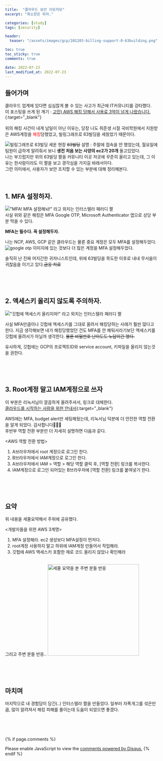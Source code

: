 ```yaml
---
title:  "클라우드 보안 이모저모"
excerpt: "최소한은 하자."

categories: [study]
tags: [security]

header:
  teaser: "/assets/images/gcp/201203-billing-support-0-63building.png" 

toc: true
toc_sticky: true
comments: true

date: 2022-07-23
last_modified_at: 2022-07-23
---
```

## 들어가며

클라우드 업계에 있다면 심심찮게 볼 수 있는 사고가 최근에 IT커뮤니티를 강타했다. <br>
이 포스팅을 쓰게 된 계기 : [고민) AWS 해킹 당해서 사용료 3억이 넘게 나왔습니다. ](https://www.clien.net/service/board/park/17225662){:target="_blank"}
<br>
<br>
위의 해킹 사건이 내게 남일이 아닌 이유는, 당장 나도 취준생 시절 국비학원에서 지원받은 AWS계정을 <span style="color: red">해킹</span>당했었고, 빌링그래프로 63빌딩을 세웠었기 때문이다. 

![빌링그래프로 63빌딩 세운 현장](/assets/images/gcp/201203-billing-support-0-63building.png)
~~63빌딩~~
설명 : 주말에 접속을 안 했었는데, 월요일에 팀원이 급하게 알려줘서 보니 **생전 처음 보는 사양의 ec2가 20개** 돌고있었다.
<br>
나는 부끄럽지만 위의 63빌딩 짤을 커뮤니티 이곳 저곳에 꾸준히 올리고 있는데, 그 이유는 한사람이라도 이 짤을 보고 경각심을 가지길 바래서이다.<br>
그런 의미에서, 사용자가 보안 조치할 수 있는 부분에 대해 정리해본다.
<br>
<br>
<br>

## 1. MFA 설정하자.
!["MFA! MFA 설정해놔!" 라고 외치는 인터스텔라 패러디 짤](/assets/images/gcp/201203-billing-support-mfa-400.gif) <br>
사실 위와 같은 해킹은 MFA Google OTP, Microsoft Authenticator 앱으로 상당 부분 막을 수 있다.

**MFA는 필수다. 꼭 설정해두자.**

나는 NCP, AWS, GCP 같은 클라우드는 물론 중요 계정은 모두 MFA를 설정해두었다.    
![google otp](/assets/images/gcp/220515-cloud-security-mfa-list.jpg)
이미지에 있는 것보다 더 많은 계정을 MFA 설정해두었다.

솔직히 난 진짜 어지간한 귀차니스트인데, 위에 63빌딩을 목도한 이후로 내내 무서움이 귀찮음을 이기고 있다.~~금융 치료~~

<br>
<br>
<br>

## 2. 액세스키 올리지 않도록 주의하자.
!["깃헙에 액세스키 올리지마!" 라고 외치는 인터스텔라 패러디 짤](/assets/images/gcp/220515-cloud-security-do-not-upload-access-key-to-github-interstella.gif)


사실 MFA만큼이나 깃헙에 액세스키를 그대로 올려서 해킹당하는 사례가 훨씬 많다고 한다.
지금 생각해보면 내가 해킹당했었던 건도 MFA를 안 해둬서라기보단 액세스키를 깃헙에 올려서가 아닐까 생각한다. ~~물론 비밀번호 난이도도 노답이긴 했다.~~

유사하게, 깃헙에는 GCP의 프로젝트ID와 service account, 키파일을 올리지 않는것을 권한다.

<br>
<br>
<br>

## 3. Root계정 말고 IAM계정으로 쓰자
이 부분은 리눅서님이 깔끔하게 올려주셔서, 링크로 대체한다. <br>
[클라우드를 시작하는 사람을 위한 안내서](https://linuxer.name/2022/05/%ed%81%b4%eb%9d%bc%ec%9a%b0%eb%93%9c%eb%a5%bc-%ec%8b%9c%ec%9e%91%ed%95%98%eb%8a%94-%ec%82%ac%eb%9e%8c%ec%9d%84-%ec%9c%84%ed%95%9c-%ec%95%88%eb%82%b4%ec%84%9c/){:target="_blank"}

AWS에는 MFA, budget alert만 세팅해뒀는데, 리눅서님 덕분에 더 안전한 역할 전환을 알게 되었다. 감사합니다🙇🏻‍♀️   
후반부 역할 전환 부분만 더 자세히 설명하면 다음과 같다.   

<AWS 역할 전환 방법>
1. A브라우저에서 root 계정으로 로그인 한다.
2. B브라우저에서 IAM계정으로 로그인 한다.
3. A브라우저에서 IAM > 역할 > 해당 역할 클릭 후, [역할 전환] 링크를 복사한다.
4. IAM계정으로 로그인 되어있는 B브라우저에 [역할 전환] 링크를 붙여넣기 한다.

<br>
<br>
<br>

## 요약
위 내용을 세줄요약해서 주위에 공유했다.

<개발자들을 위한 AWS 3계명>
1. MFA 설정해라. ec2 생성보다 MFA설정이 먼저다.
2. root계정 사용하지 말고 하위에 IAM계정 만들어서 작업해라.
3. 깃헙에 AWS 액세스키 포함한 채로 코드 올리지 않았나 확인해라

<br>
그리고 주변 분들 반응..
<img src="/assets/images/gcp/220515-cloud-security-summary.jpg" width="300px" title="세줄 요약을 본 주변 분들 반응" alt="세줄 요약을 본 주변 분들 반응"></img>


<br><br><br>

## 마치며 
마지막으로 내 경험담이 담긴(..) 인터스텔라 짤을 만들었다.
일부러 자폭개그를 섞은만큼, 많이 알려져서 해킹 피해를 줄이는데 도움이 되었으면 좋겠다.

<br><br><br>

{% if page.comments %}
<div id="disqus_thread"></div>
<script>
    (function() { // DON'T EDIT BELOW THIS LINE
    var d = document, s = d.createElement('script');
    s.src = 'https://lifeoncloud-github-io.disqus.com/embed.js';
    s.setAttribute('data-timestamp', +new Date());
    (d.head || d.body).appendChild(s);
    })();
</script>
<noscript>Please enable JavaScript to view the <a href="https://disqus.com/?ref_noscript">comments powered by Disqus.</a></noscript>
{% endif %}
